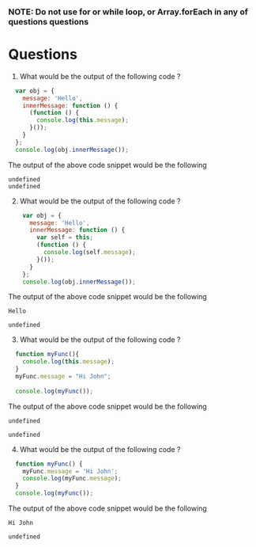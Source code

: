### **NOTE: Do not use for or while loop, or Array.forEach in any of questions questions**

# Questions

1) What would be the output of the following code ?
    
  ```js
    var obj = {
      message: 'Hello',
      innerMessage: function () {
        (function () {
          console.log(this.message);
        }());
      }
    };
    console.log(obj.innerMessage());
  ```


The output of the above code snippet would be the following

```
undefined
undefined
```


2) What would be the output of the following code ?

```js
    var obj = {
      message: 'Hello',
      innerMessage: function () {
        var self = this;
        (function () {
          console.log(self.message);
        }());
      }
    };
    console.log(obj.innerMessage());
```

The output of the above code snippet would be the following

```
Hello

undefined
```


3) What would be the output of the following code ?
  ```js
    function myFunc(){
      console.log(this.message);
    }
    myFunc.message = "Hi John";
      
    console.log(myFunc());
  ```

The output of the above code snippet would be the following
```
undefined

undefined
```


4) What would be the output of the following code ?
  ```js
    function myFunc() {
      myFunc.message = 'Hi John';
      console.log(myFunc.message);
    }
    console.log(myFunc());
  ```

The output of the above code snippet would be the following
  ```
  Hi John

  undefined

  ```